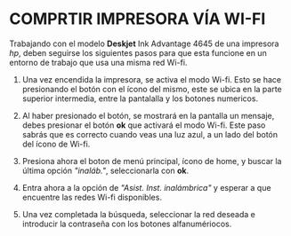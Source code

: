 # COMPRTIR IMPRESORA VÍA WI-FI

Trabajando con el modelo **Deskjet** Ink Advantage 4645 de una impresora *hp*, deben seguirse los siguientes pasos para que esta funcione en un entorno de trabajo que usa una misma red Wi-fi.

1. Una vez encendida la impresora, se activa el modo Wi-fi. Esto se hace presionando el botón con el ícono del mismo, este se ubica en la parte superior intermedia, entre la pantalalla y los botones numericos.

2. Al haber presionado el botón, se mostrará en la pantalla un mensaje, debes presionar el botón **ok** que activará el modo Wi-fi. Este paso sabrás que es correcto cuando veas una luz azul, a un lado del botón del ícono de Wi-fi. 

3. Presiona ahora el boton de menú principal, ícono de home, y buscar la última opción *"inaláb."*, seleccionarla con **ok**.

4. Entra ahora a la opción de *"Asist. Inst. inalámbrica"* y esperar a que encuentre las redes Wi-fi disponibles.

5. Una vez completada la búsqueda, seleccionar la red deseada e introducir la contraseña con los botones alfanumériocos.

